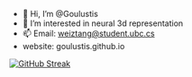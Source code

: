 - 👋 Hi, I’m @Goulustis
- 👀 I’m interested in neural 3d representation
- 📫 Email: weiztang@student.ubc.cs  
- website: goulustis.github.io

[![GitHub Streak](https://streak-stats.demolab.com/?user=Goulustis)](https://git.io/streak-stats)

<!---
Goulustis/Goulustis is a ✨ special ✨ repository because its `README.md` (this file) appears on your GitHub profile.
You can click the Preview link to take a look at your changes.
--->
